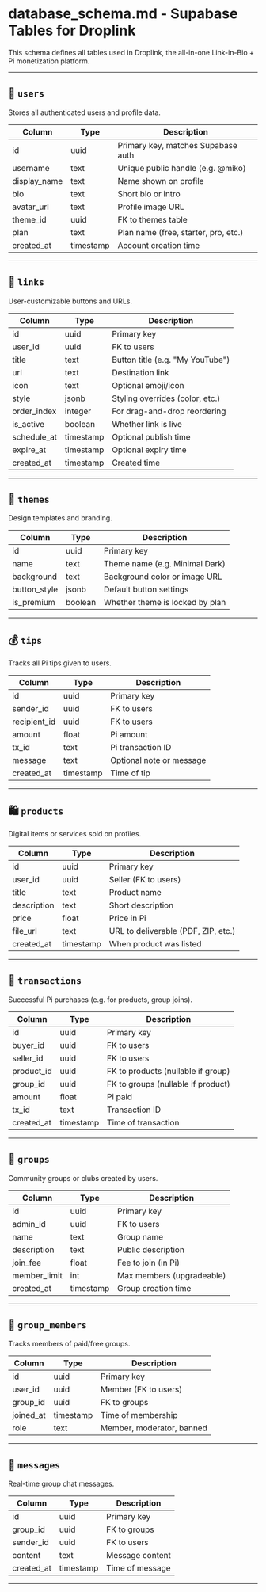 # database_schema.md - Supabase Tables for Droplink

This schema defines all tables used in Droplink, the all-in-one Link-in-Bio + Pi monetization platform.

---

## 🔐 `users`
Stores all authenticated users and profile data.

| Column        | Type      | Description                          |
|---------------|-----------|--------------------------------------|
| id            | uuid      | Primary key, matches Supabase auth   |
| username      | text      | Unique public handle (e.g. @miko)    |
| display_name  | text      | Name shown on profile                |
| bio           | text      | Short bio or intro                   |
| avatar_url    | text      | Profile image URL                    |
| theme_id      | uuid      | FK to themes table                   |
| plan          | text      | Plan name (free, starter, pro, etc.) |
| created_at    | timestamp | Account creation time                |

---

## 🔗 `links`
User-customizable buttons and URLs.

| Column      | Type      | Description                        |
|-------------|-----------|------------------------------------|
| id          | uuid      | Primary key                        |
| user_id     | uuid      | FK to users                        |
| title       | text      | Button title (e.g. "My YouTube")   |
| url         | text      | Destination link                   |
| icon        | text      | Optional emoji/icon                |
| style       | jsonb     | Styling overrides (color, etc.)    |
| order_index | integer   | For drag-and-drop reordering       |
| is_active   | boolean   | Whether link is live               |
| schedule_at | timestamp | Optional publish time              |
| expire_at   | timestamp | Optional expiry time               |
| created_at  | timestamp | Created time                       |

---

## 🎨 `themes`
Design templates and branding.

| Column       | Type    | Description                          |
|--------------|---------|--------------------------------------|
| id           | uuid    | Primary key                          |
| name         | text    | Theme name (e.g. Minimal Dark)       |
| background   | text    | Background color or image URL        |
| button_style | jsonb   | Default button settings              |
| is_premium   | boolean | Whether theme is locked by plan      |

---

## 💰 `tips`
Tracks all Pi tips given to users.

| Column       | Type      | Description                        |
|--------------|-----------|------------------------------------|
| id           | uuid      | Primary key                        |
| sender_id    | uuid      | FK to users                        |
| recipient_id | uuid      | FK to users                        |
| amount       | float     | Pi amount                          |
| tx_id        | text      | Pi transaction ID                  |
| message      | text      | Optional note or message           |
| created_at   | timestamp | Time of tip                        |

---

## 🛍️ `products`
Digital items or services sold on profiles.

| Column       | Type      | Description                        |
|--------------|-----------|------------------------------------|
| id           | uuid      | Primary key                        |
| user_id      | uuid      | Seller (FK to users)               |
| title        | text      | Product name                       |
| description  | text      | Short description                  |
| price        | float     | Price in Pi                        |
| file_url     | text      | URL to deliverable (PDF, ZIP, etc.)|
| created_at   | timestamp | When product was listed            |

---

## 🛒 `transactions`
Successful Pi purchases (e.g. for products, group joins).

| Column       | Type      | Description                        |
|--------------|-----------|------------------------------------|
| id           | uuid      | Primary key                        |
| buyer_id     | uuid      | FK to users                        |
| seller_id    | uuid      | FK to users                        |
| product_id   | uuid      | FK to products (nullable if group) |
| group_id     | uuid      | FK to groups (nullable if product) |
| amount       | float     | Pi paid                            |
| tx_id        | text      | Transaction ID                     |
| created_at   | timestamp | Time of transaction                |

---

## 👥 `groups`
Community groups or clubs created by users.

| Column       | Type      | Description                        |
|--------------|-----------|------------------------------------|
| id           | uuid      | Primary key                        |
| admin_id     | uuid      | FK to users                        |
| name         | text      | Group name                         |
| description  | text      | Public description                 |
| join_fee     | float     | Fee to join (in Pi)                |
| member_limit | int       | Max members (upgradeable)          |
| created_at   | timestamp | Group creation time                |

---

## 🤝 `group_members`
Tracks members of paid/free groups.

| Column     | Type      | Description                  |
|------------|-----------|------------------------------|
| id         | uuid      | Primary key                  |
| user_id    | uuid      | Member (FK to users)         |
| group_id   | uuid      | FK to groups                 |
| joined_at  | timestamp | Time of membership           |
| role       | text      | Member, moderator, banned    |

---

## 💬 `messages`
Real-time group chat messages.

| Column      | Type      | Description                  |
|-------------|-----------|------------------------------|
| id          | uuid      | Primary key                  |
| group_id    | uuid      | FK to groups                 |
| sender_id   | uuid      | FK to users                  |
| content     | text      | Message content              |
| created_at  | timestamp | Time of message              |

---


